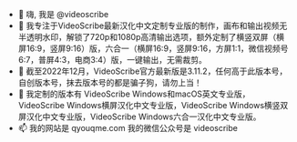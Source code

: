 - 👋 嗨, 我是 @videoscribe
- 👀 我专注于VideoScribe最新汉化中文定制专业版的制作，画布和输出视频无半透明水印，解锁了720p和1080p高清输出选项，额外定制了横竖双屏（横屏16:9，竖屏9:16）版，六合一（横屏16:9，竖屏9:16，方屏1:1，微信视频号6:7，普屏4:3，电商3:4）版，一键输出，无需裁剪。
- 🌱 截至2022年12月，VideoScribe官方最新版是3.11.2，任何高于此版本号，自创版本号，抹去版本号的都是骗子狗，请勿上当！
- 💞️ 我定制的版本有 VideoScribe Windows和macOS英文专业版，VideoScribe Windows横屏汉化中文专业版，VideoScribe Windows横竖双屏汉化中文专业版，VideoScribe Windows六合一汉化中文专业版。
- 📫 我的网站是 qyouqme.com  我的微信公众号是 videoscribe

<!---
videoscribe/videoscribe is a ✨ special ✨ repository because its `README.md` (this file) appears on your GitHub profile.
You can click the Preview link to take a look at your changes.
--->
